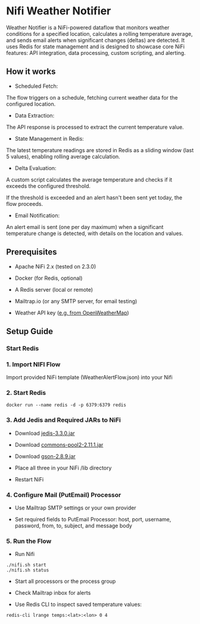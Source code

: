 # Nifi Weather Notifier

Weather Notifier is a NiFi-powered dataflow that monitors weather conditions for a specified location, calculates a rolling temperature average, and sends email alerts when significant changes (deltas) are detected.
It uses Redis for state management and is designed to showcase core NiFi features: API integration, data processing, custom scripting, and alerting.

## How it works

-   Scheduled Fetch:

The flow triggers on a schedule, fetching current weather data for the configured location.

-   Data Extraction:

The API response is processed to extract the current temperature value.

-   State Management in Redis:

The latest temperature readings are stored in Redis as a sliding window (last 5 values), enabling rolling average calculation.

-   Delta Evaluation:

A custom script calculates the average temperature and checks if it exceeds the configured threshold.

If the threshold is exceeded and an alert hasn't been sent yet today, the flow proceeds.

-   Email Notification:

An alert email is sent (one per day maximum) when a significant temperature change is detected, with details on the location and values.

## Prerequisites

-   Apache NiFi 2.x (tested on 2.3.0)

-   Docker (for Redis, optional)

-   A Redis server (local or remote)

-   Mailtrap.io (or any SMTP server, for email testing)

-   Weather API key ([e.g. from OpenWeatherMap](https://openweathermap.org/api))

## Setup Guide

### Start Redis

### 1. Import NIFI Flow

Import provided NiFi template (WeatherAlertFlow.json) into your Nifi

### 2. Start Redis

```
docker run --name redis -d -p 6379:6379 redis
```

### 3. Add Jedis and Required JARs to NiFi

-   Download [jedis-3.3.0.jar](https://repo1.maven.org/maven2/redis/clients/jedis/3.3.0/jedis-3.3.0.jar)

-   Download [commons-pool2-2.11.1.jar](https://repo1.maven.org/maven2/org/apache/commons/commons-pool2/2.11.1/commons-pool2-2.11.1.jar)

-   Download [gson-2.8.9.jar](https://repo1.maven.org/maven2/com/google/code/gson/gson/2.8.9/gson-2.8.9.jar)

-   Place all three in your NiFi /lib directory

-   Restart NiFi

### 4. Configure Mail (PutEmail) Processor

-   Use Mailtrap SMTP settings or your own provider

-   Set required fields to PutEmail Processor: host, port, username, password, from, to, subject, and message body

### 5. Run the Flow

-   Run Nifi

```
./nifi.sh start
./nifi.sh status
```

-   Start all processors or the process group

-   Check Mailtrap inbox for alerts

-   Use Redis CLI to inspect saved temperature values:

```
redis-cli lrange temps:<lat>:<lon> 0 4
```
